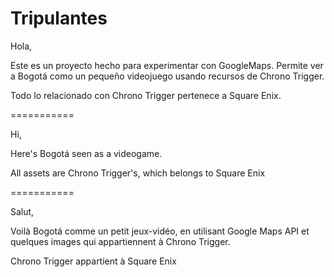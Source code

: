 Tripulantes
===========

Hola,

Este es un proyecto hecho para experimentar con GoogleMaps. Permite ver a Bogotá como un pequeño videojuego usando
recursos de Chrono Trigger.

Todo lo relacionado con Chrono Trigger pertenece a Square Enix.

===========

Hi,

Here's Bogotá seen as a videogame. 

All assets are Chrono Trigger's, which belongs to Square Enix

===========

Salut,

Voilà Bogotá comme un petit jeux-vidéo, en utilisant Google Maps API et quelques images qui appartiennent à Chrono Trigger.

Chrono Trigger appartient à Square Enix



